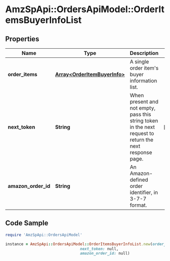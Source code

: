 # AmzSpApi::OrdersApiModel::OrderItemsBuyerInfoList

## Properties

Name | Type | Description | Notes
------------ | ------------- | ------------- | -------------
**order_items** | [**Array&lt;OrderItemBuyerInfo&gt;**](OrderItemBuyerInfo.md) | A single order item&#39;s buyer information list. | 
**next_token** | **String** | When present and not empty, pass this string token in the next request to return the next response page. | [optional] 
**amazon_order_id** | **String** | An Amazon-defined order identifier, in 3-7-7 format. | 

## Code Sample

```ruby
require 'AmzSpApi::OrdersApiModel'

instance = AmzSpApi::OrdersApiModel::OrderItemsBuyerInfoList.new(order_items: null,
                                 next_token: null,
                                 amazon_order_id: null)
```



